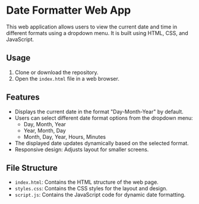 # Date Formatter Web App

This web application allows users to view the current date and time in different formats using a dropdown menu. It is built using HTML, CSS, and JavaScript.

## Usage

1. Clone or download the repository.
2. Open the `index.html` file in a web browser.

## Features

- Displays the current date in the format "Day-Month-Year" by default.
- Users can select different date format options from the dropdown menu:
  - Day, Month, Year
  - Year, Month, Day
  - Month, Day, Year, Hours, Minutes
- The displayed date updates dynamically based on the selected format.
- Responsive design: Adjusts layout for smaller screens.

## File Structure

- `index.html`: Contains the HTML structure of the web page.
- `styles.css`: Contains the CSS styles for the layout and design.
- `script.js`: Contains the JavaScript code for dynamic date formatting.